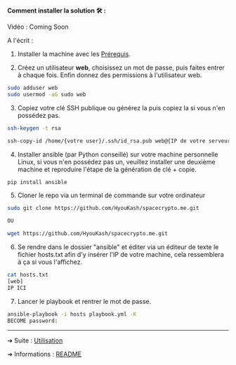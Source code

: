**Comment installer la solution 🛠 :**

Vidéo : Coming Soon



A l'écrit :

1. Installer la machine avec les [Prérequis](https://github.com/HyouKash/spacecrypto.me/blob/main/Documentation/Pr%C3%A9requis.md).

2. Créez un utilisateur **web**, choisissez un mot de passe, puis faites entrer à chaque fois. Enfin donnez des permissions à l'utilisateur web.

```bash
sudo adduser web 
sudo usermod -aG sudo web
```

3. Copiez votre clé SSH publique ou générez la puis copiez la si vous n'en possédez pas.

```bash 
ssh-keygen -t rsa

ssh-copy-id /home/{votre user}/.ssh/id_rsa.pub web@{IP de votre serveur}
```

4. Installer ansible (par Python conseillé) sur votre machine personnelle Linux, si vous n'en possédez pas un, veuillez installer une deuxième machine et reproduire l'étape de la génération de clé + copie.

```bash
pip install ansible
```

5. Cloner le repo via un terminal de commande sur votre ordinateur

```bash 
sudo git clone https://github.com/HyouKash/spacecrypto.me.git

OU

wget https://github.com/HyouKash/spacecrypto.me.git
```

6. Se rendre dans le dossier "ansible" et éditer via un éditeur de texte le fichier hosts.txt afin d'y insérer l'IP de votre machine, cela ressemblera à ça si vous l'affichez.

```bash 
cat hosts.txt
[web]
IP ICI 
```

7. Lancer le playbook et rentrer le mot de passe.

```bash 
ansible-playbook -i hosts playbook.yml -K
BECOME password:
```
---

➔ Suite : [Utilisation](https://github.com/HyouKash/spacecrypto.me/blob/main/Documentation/Utilisation.md)

➔ Informations : [README](https://github.com/HyouKash/spacecrypto.me/blob/main/README.md)
